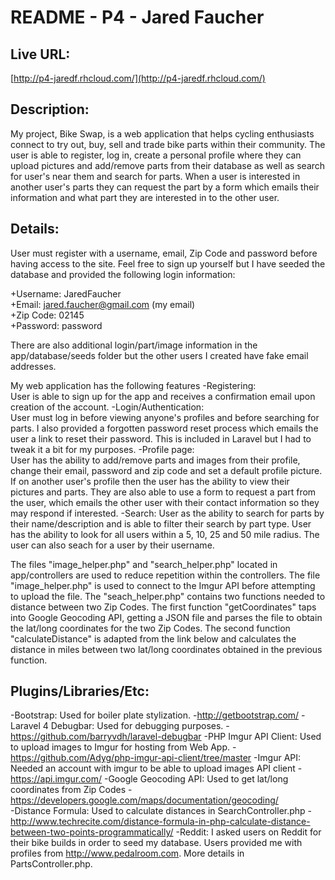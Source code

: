 # README - P4 - Jared Faucher

## Live URL:
[http://p4-jaredf.rhcloud.com/](http://p4-jaredf.rhcloud.com/)

## Description:
My project, Bike Swap, is a web application that helps cycling enthusiasts connect to try out, buy, sell and trade bike parts within their community.  The user is able to register, log in, create a personal profile where they can upload pictures and add/remove parts from their database as well as search for user's near them and search for parts.  When a user is interested in another user's parts they can request the part by a form which emails their information and what part they are interested in to the other user.
	
## Details:

User must register with a username, email, Zip Code and password before having access to the site.  Feel free to sign up yourself but I have seeded the database and provided the following login information:

+Username: JaredFaucher  
+Email: jared.faucher@gmail.com (my email)  
+Zip Code: 02145  
+Password: password  

There are also additional login/part/image information in the app/database/seeds folder but the other users I created have fake email addresses.

My web application has the following features
	-Registering:  
		User is able to sign up for the app and receives a confirmation email upon creation of the account.
	-Login/Authentication:  
		User must log in before viewing anyone's profiles and before searching for parts.  I also provided a forgotten password reset process which emails the user a link to reset their password.  This is included in Laravel but I had to tweak it a bit for my purposes.
	-Profile page:  
		User has the ability to add/remove parts and images from their profile, change their email, password and zip code and set a default profile picture.
		If on another user's profile then the user has the ability to view their pictures and parts.  They are also able to use a form to request a part from the user, which emails the other user with their contact information so they may respond if interested.
	-Search:
		User as the ability to search for parts by their name/description and is able to filter their search by part type.
		User has the ability to look for all users within a 5, 10, 25 and 50 mile radius.  The user can also seach for a user by their username.

The files "image_helper.php" and "search_helper.php" located in app/controllers are used to reduce repetition within the controllers.  The file "image_helper.php" is used to connect to the Imgur API before attempting to upload the file.  The "seach_helper.php" contains two functions needed to distance between two Zip Codes. The first function "getCoordinates" taps into Google Geocoding API, getting a JSON file and parses the file to obtain the lat/long coordinates for the two Zip Codes. The second function "calculateDistance" is adapted from the link below and calculates the distance in miles between two lat/long coordinates obtained in the previous function.

## Plugins/Libraries/Etc:
-Bootstrap:  Used for boiler plate stylization.
	-http://getbootstrap.com/
-Laravel 4 Debugbar:  Used for debugging purposes.
	-https://github.com/barryvdh/laravel-debugbar
-PHP Imgur API Client:  Used to upload images to Imgur for hosting from Web App.
	-https://github.com/Adyg/php-imgur-api-client/tree/master
-Imgur API: Needed an account with imgur to be able to upload images API client
	-https://api.imgur.com/
-Google Geocoding API: Used to get lat/long coordinates from Zip Codes
	-https://developers.google.com/maps/documentation/geocoding/  
-Distance Formula: Used to calculate distances in SearchController.php
	-http://www.techrecite.com/distance-formula-in-php-calculate-distance-between-two-points-programmatically/
-Reddit:  I asked users on Reddit for their bike builds in order to seed my database. Users provided me with profiles from http://www.pedalroom.com.  More details in PartsController.php.
